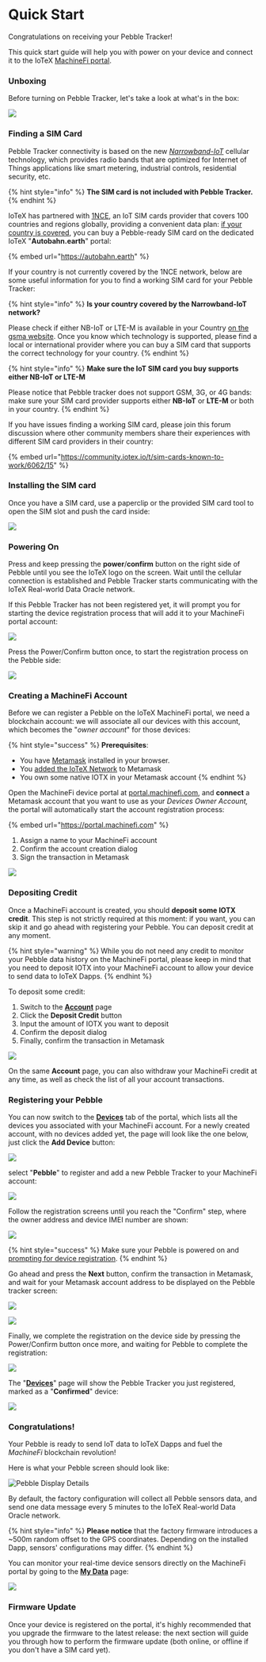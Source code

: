 # Quick Start

Congratulations on receiving your Pebble Tracker!

This quick start guide will help you with power on your device and connect it to the IoTeX [MachineFi portal](https://portal.machinefi.com).

### Unboxing

Before turning on Pebble Tracker, let's take a look at what's in the box:

![](../../.gitbook/assets/image.jpg)

### Finding a SIM Card

Pebble Tracker connectivity is based on the new [_Narrowband-IoT_](https://en.wikipedia.org/wiki/Narrowband\_IoT) cellular technology, which provides radio bands that are optimized for Internet of Things applications like smart metering, industrial controls, residential security, etc.

{% hint style="info" %}
**The SIM card is not included with Pebble Tracker.**
{% endhint %}

IoTeX has partnered with [1NCE](https://1nce.com), an IoT SIM cards provider that covers 100 countries and regions globally, providing a convenient data plan: [if your country is covered](https://1nce.com/wp-content/2022-1NCE-Coverage.pdf), you can buy a Pebble-ready SIM card on the dedicated IoTeX "**Autobahn.earth**" portal:

{% embed url="https://autobahn.earth" %}

If your country is not currently covered by the 1NCE network, below are some useful information for you to find a working SIM card for your Pebble Tracker:



{% hint style="info" %}
**Is your country covered by the Narrowband-IoT network?**

Please check if either NB-IoT or LTE-M is available in your Country [on the gsma website](https://www.gsma.com/iot/deployment-map/).  Once you know which technology is supported, please find a local or international provider where you can buy a SIM card that supports the correct technology for your country.
{% endhint %}



{% hint style="info" %}
**Make sure the IoT SIM card you buy supports either NB-IoT or LTE-M**

Please notice that Pebble tracker does not support GSM, 3G, or 4G bands:\
make sure your SIM card provider supports either **NB-IoT** or **LTE-M** or both in your country.
{% endhint %}

If you have issues finding a working SIM card, please join this forum discussion where other community members share their experiences with different SIM card providers in their country:

{% embed url="https://community.iotex.io/t/sim-cards-known-to-work/6062/15" %}

### Installing the SIM card

Once you have a SIM card, use a paperclip or the provided SIM card tool to open the SIM slot and push the card inside:

![](../../.gitbook/assets/simcard.jpg)

### Powering On

Press and keep pressing the **power**/**confirm** button on the right side of Pebble until you see the IoTeX logo on the screen. Wait until the cellular connection is established and Pebble Tracker starts communicating with the IoTeX Real-world Data Oracle network.

If this Pebble Tracker has not been registered yet, it will prompt you for starting the device registration process that will add it to your MachineFi portal account:

![](<../../.gitbook/assets/poweron (2).jpg>)

Press the Power/Confirm button once, to start the registration process on the Pebble side:

![](<../../.gitbook/assets/pebble-reg2 (1).jpg>)

### Creating a MachineFi Account

Before we can register a Pebble on the IoTeX MachineFi portal, we need a blockchain account: we will associate all our devices with this account, which becomes the "_owner account_" for those devices:

{% hint style="success" %}
**Prerequisites**:

* You have [Metamask](https://metamask.io/download.html) installed in your browser.
* You [added the IoTeX Network](https://iotexdefi.com) to Metamask&#x20;
* You own some native IOTX in your Metamask account&#x20;
{% endhint %}

Open the MachineFi device portal at [portal.machinefi.com](https://portal.machinefi.com), and **connect** a Metamask account that you want to use as your _Devices_ _Owner Account,_ the portal will automatically start the account registration process:

{% embed url="https://portal.machinefi.com" %}

1. Assign a name to your MachineFi account
2. Confirm the account creation dialog
3. Sign the transaction in Metamask

![](../../.gitbook/assets/newportalaccount.jpg)

### Depositing Credit

Once a MachineFi account is created, you should **deposit some IOTX credit**. This step is not strictly required at this moment: if you want, you can skip it and go ahead with registering your Pebble. You can deposit credit at any moment.&#x20;

{% hint style="warning" %}
While you do not need any credit to monitor your Pebble data history on the MachineFi portal, please keep in mind that you need to deposit IOTX into your MachineFi account to allow your device to send data to IoTeX Dapps.
{% endhint %}

To deposit some credit:

1. Switch to the [**Account**](https://portal.machinefi.com/account) page&#x20;
2. Click the **Deposit Credit** button&#x20;
3. Input the amount of IOTX you want to deposit
4. Confirm the deposit dialog
5. Finally, confirm the transaction in Metamask&#x20;

![](<../../.gitbook/assets/depositcredit (1).jpg>)

On the same **Account** page, you can also withdraw your MachineFi credit at any time, as well as check the list of all your account transactions.

### Registering your Pebble

You can now switch to the [**Devices**](https://portal.machinefi.com/device) tab of the portal, which lists all the devices you associated with your MachineFi account. For a newly created account, with no devices added yet, the page will look like the one below, just click the **Add Device** button:

![](../../.gitbook/assets/add-device.jpg)

&#x20;select "**Pebble**" to register and add a new Pebble Tracker to your MachineFi account:

![](<../../.gitbook/assets/addpebble1 (4).jpg>)

Follow the registration screens until you reach the "Confirm" step, where the owner address and device IMEI number are shown:

![](../../.gitbook/assets/addpebble2.jpg)

{% hint style="success" %}
Make sure your Pebble is powered on and [prompting for device registration](quick-start.md#power-on).
{% endhint %}

Go ahead and press the **Next** button, confirm the transaction in Metamask, and wait for your Metamask account address to be displayed on the Pebble tracker screen:

![](../../.gitbook/assets/pebble-reg3.jpg)

![](../../.gitbook/assets/pebble-reg1.jpg)

Finally, we complete the registration on the device side by pressing the Power/Confirm button once more, and waiting for Pebble to complete the registration:

![](../../.gitbook/assets/addpebble4.jpg)

The "[**Devices**](https://portal.machinefi.com/device)" page will show the Pebble Tracker you just registered, marked as a "**Confirmed**" device:

![](../../.gitbook/assets/addpebble5.jpg)

### Congratulations!

Your Pebble is ready to send IoT data to IoTeX Dapps and fuel the _MachineFi_ blockchain revolution!

Here is what your Pebble screen should look like:

![Pebble Display Details](../../.gitbook/assets/pebble-display-icons.jpg)

By default, the factory configuration will collect all Pebble sensors data, and send one data message every 5 minutes to the IoTeX Real-world Data Oracle network.

{% hint style="info" %}
**Please notice** that the factory firmware introduces a \~500m random offset to the GPS coordinates. Depending on the installed Dapp, sensors' configurations may differ.&#x20;
{% endhint %}

You can monitor your real-time device sensors directly on the MachineFi portal by going to the [**My Data**](https://portal.machinefi.com/myData) page:

![](<../../.gitbook/assets/pebble-reg4 (1).jpg>)

### Firmware Update

Once your device is registered on the portal, it's highly recommended that you upgrade the firmware to the latest release: the next section will guide you through how to perform the firmware update (both online, or offline if you don't have a SIM card yet).
